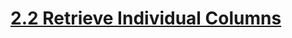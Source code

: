 # [2.2 Retrieve Individual Columns](https://learning.oreilly.com/videos/learning-sql/9780134193700/9780134193700-LSQL_02_02/)
